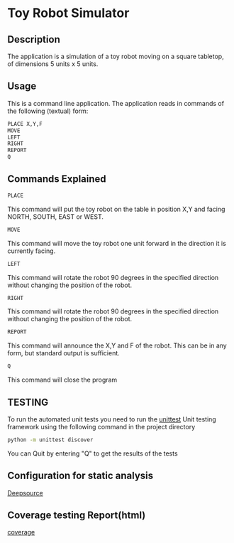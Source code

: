 # Toy Robot Simulator

## Description

The application is a simulation of a toy robot moving on a square tabletop, of dimensions 5 units x 5 units.

## Usage

This is a command line application. The application reads in commands of the following (textual) form:

```bash
PLACE X,Y,F
MOVE
LEFT
RIGHT
REPORT
Q
```
## Commands Explained

```bash
PLACE
```
This command will put the toy robot on the table in position X,Y and facing NORTH, SOUTH,
EAST or WEST.

```bash
MOVE
```
This command will move the toy robot one unit forward in the direction it is currently facing.

```bash
LEFT
```
This command will rotate the robot 90 degrees in the specified direction without changing the
position of the robot.

```bash
RIGHT
```
This command will rotate the robot 90 degrees in the specified direction without changing the
position of the robot.

```bash
REPORT
```
This command will announce the X,Y and F of the robot. This can be in any form, but
standard output is sufficient.

```bash
Q
```
This command will close the program

## TESTING

To run the automated unit tests you need to run the [unittest](https://docs.python.org/3/library/unittest.html) Unit testing framework using the following command in the project directory 

```bash
python -m unittest discover
```
You can Quit by entering "Q" to get the results of the tests

## Configuration for static analysis
[Deepsource](https://github.com/OzzyGrammer/Toy_Robot_Simulator/blob/master/.deepsource.toml)

## Coverage testing Report(html)
[coverage](https://github.com/OzzyGrammer/Toy_Robot_Simulator/blob/master/htmlcov/index.html)








